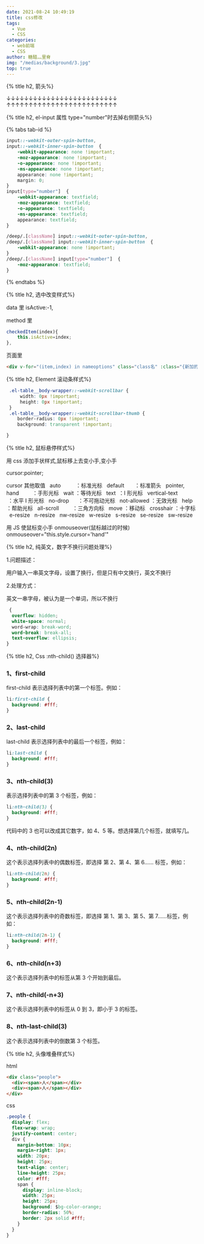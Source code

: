 ```yaml
---
date: 2021-08-24 10:49:19
title: css修改
tags:
  - Vue
  - CSS
categories:
  - web前端
  - CSS
author: 糖醋灬里脊
img: "/medias/background/3.jpg"
top: true
---
```


{% title h2, 箭头%}

↓↓↓↓↓↓↓↓↓↓↓↓↓↓↓↓↓↓↓↓↓↓↓↓↓  
↑↑↑↑↑↑↑↑↑↑↑↑↑↑↑↑↑↑↑↑↑↑↑↑↑

{% title h2, el-input 属性 type="number"时去掉右侧箭头%}

{% tabs tab-id %}

<!-- tab 本人使用过的 -->

```css
input::-webkit-outer-spin-button,
input::-webkit-inner-spin-button  {
    -webkit-appearance: none !important;
    -moz-appearance: none !important;
    -o-appearance: none !important;
    -ms-appearance: none !important;
    appearance: none !important;
    margin: 0;
}
input[type="number"]  {
    -webkit-appearance: textfield;
    -moz-appearance: textfield;
    -o-appearance: textfield;
    -ms-appearance: textfield;
    appearance: textfield;
}
```

<!-- endtab -->

<!-- tab 未确定好不好用的 -->

```css
/deep/.[className] input::-webkit-outer-spin-button,
/deep/.[className] input::-webkit-inner-spin-button  {
    -webkit-appearance: none !important;
}
/deep/.[className] input[type="number"]  {
    -moz-appearance: textfield;
}
```

<!-- endtab -->

{% endtabs %}

{% title h2, 选中改变样式%}

data 里
isActive:-1,

method 里

```js
checkedItem(index){
	this.isActive=index;
},
```

页面里

```html
<div v-for="(item,index) in nameoptions" class="class名" :class="{新加的class样式:index==isActive}" @click="checkItem(index)>{{item.name}}</div>
```

{% title h2, Element 滚动条样式%}

```css
 .el-table__body-wrapper::-webkit-scrollbar {
     width: 0px !important;
     height: 0px !important;
 }
 .el-table__body-wrapper::-webkit-scrollbar-thumb {
    border-radius: 0px !important;
    background: transparent !important;

}
```

{% title h2, 鼠标悬停样式%}

用 css 添加手状样式,鼠标移上去变小手,变小手

cursor:pointer;

cursor 其他取值  
auto          ：标准光标  
default       ：标准箭头  
pointer, hand         ：手形光标  
wait ：等待光标  
text  ：I 形光标  
vertical-text          ：水平 I 形光标  
no-drop      ：不可拖动光标  
not-allowed ：无效光标  
help ：帮助光标  
all-scroll         ：三角方向标  
move ：移动标  
crosshair ：十字标  
e-resize  
n-resize  
nw-resize  
w-resize  
s-resize  
se-resize  
sw-resize

用 JS 使鼠标变小手 onmouseover(鼠标越过的时候)
onmouseover="this.style.cursor='hand'"

{% title h2, 纯英文，数字不换行问题处理%}

1.问题描述：

用户输入一串英文字母，设置了换行，但是只有中文换行，英文不换行

2.处理方式：

英文一串字母，被认为是一个单词，所以不换行

```css
 {
  overflow: hidden;
  white-space: normal;
  word-wrap: break-word;
  word-break: break-all;
  text-overflow: ellipsis;
}
```

{% title h2, Css :nth-child() 选择器%}

### 1、first-child

first-child 表示选择列表中的第一个标签。例如：

```css
li:first-child {
  background: #fff;
}
```

### 2、last-child

last-child 表示选择列表中的最后一个标签，例如：

```css
li:last-child {
  background: #fff;
}
```

### 3、nth-child(3)

表示选择列表中的第 3 个标签，例如：

```css
li:nth-child(3) {
  background: #fff;
}
```

代码中的 3 也可以改成其它数字，如 4、5 等。想选择第几个标签，就填写几。

### 4、nth-child(2n)

这个表示选择列表中的偶数标签，即选择 第 2、第 4、第 6…… 标签，例如：

```css
li:nth-child(2n) {
  background: #fff;
}
```

### 5、nth-child(2n-1)

这个表示选择列表中的奇数标签，即选择 第 1、第 3、第 5、第 7……标签，例如：

```css
li:nth-child(2n-1) {
  background: #fff;
}
```

### 6、nth-child(n+3)

这个表示选择列表中的标签从第 3 个开始到最后。

### 7、nth-child(-n+3)

这个表示选择列表中的标签从 0 到 3，即小于 3 的标签。

### 8、nth-last-child(3)

这个表示选择列表中的倒数第 3 个标签。

{% title h2, 头像堆叠样式%}

html

```html
<div class="people">
  <div><span>人</span></div>
  <div><span>人</span></div>
</div>
```

css

```css
.people {
  display: flex;
  flex-wrap: wrap;
  justify-content: center;
  div {
    margin-bottom: 10px;
    margin-right: 1px;
    width: 20px;
    height: 25px;
    text-align: center;
    line-height: 25px;
    color: #fff;
    span {
      display: inline-block;
      width: 25px;
      height: 25px;
      background: $bg-color-orange;
      border-radius: 50%;
      border: 2px solid #fff;
    }
  }
}
```
